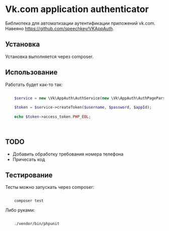 Vk.com application authenticator
================================

Библиотека для автоматизации аутентификации приложений vk.com. Навеяно https://github.com/speechkey/VKAppAuth.

Установка
---------

Установка выполняется через composer. 

Использование
-------------

Работать будет как-то так:

```php

    $service = new \Vk\AppAuth\AuthService(new \Vk\AppAuth\AuthPageParser(), new \Vk\AppAuth\GrantPageParser());
    
    $token = $service->createToken($username, $password, $appId);
    
    echo $token->access_token.PHP_EOL;
    
    
```

TODO
----

- Добавить обработку требования номера телефона
- Причесать код


Тестирование
------------

Тесты можно запускать через composer:

```

    composer test

```

Либо руками:

```

    ./vendor/bin/phpunit
    

```
